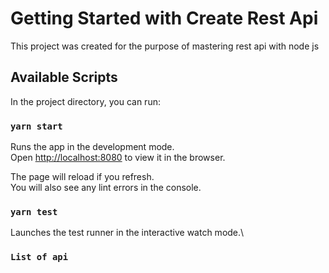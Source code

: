 # Getting Started with Create Rest Api

This project was created for the purpose of mastering rest api with node js

## Available Scripts

In the project directory, you can run:

### `yarn start`

Runs the app in the development mode.\
Open [http://localhost:8080](http://localhost:8080) to view it in the browser.

The page will reload if you refresh.\
You will also see any lint errors in the console.

### `yarn test`

Launches the test runner in the interactive watch mode.\

### `List of api`



